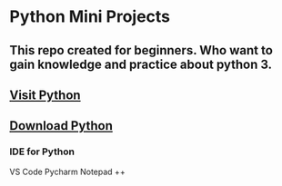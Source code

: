 # Python Mini Projects 

## This repo created for beginners. Who want to gain knowledge and practice about python 3.

##  [Visit Python](https://www.python.org/ "Python Home Page")
##  [Download Python](https://www.python.org/ftp/python/3.9.1/python-3.9.1-amd64.exe "for => Python Mini Projects")

### IDE for Python
VS Code
Pycharm
Notepad ++
